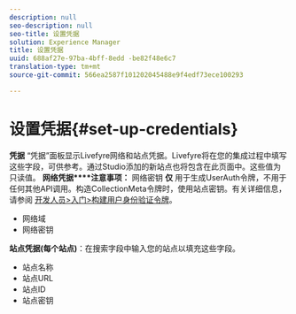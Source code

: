 ```yaml
---
description: null
seo-description: null
seo-title: 设置凭据
solution: Experience Manager
title: 设置凭据
uuid: 688af27e-97ba-4bff-8edd -be82f48e6c7
translation-type: tm+mt
source-git-commit: 566ea2587f101202045488e9f4edf73ece100293

---
```



# 设置凭据{#set-up-credentials}

**凭据** “凭据”面板显示Livefyre网络和站点凭据。Livefyre将在您的集成过程中填写这些字段，可供参考。通过Studio添加的新站点也将包含在此页面中。这些值为只读值。
**网络凭据****注意事项：** 网络密钥 **仅** 用于生成UserAuth令牌，不用于任何其他API调用。构造CollectionMeta令牌时，使用站点密钥。有关详细信息，请参阅 [开发人员>入门>构建用户身份验证令牌](https://answers.livefyre.com/developers/getting-started/tokens/auth/)。

* 网络域
* 网络密钥

**站点凭据(每个站点)**：在搜索字段中输入您的站点以填充这些字段。

* 站点名称
* 站点URL
* 站点ID
* 站点密钥

